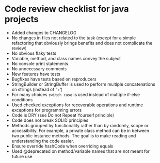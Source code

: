 # Code review checklist for java projects

- Added changes to CHANGELOG
- No changes in files not related to the task
  (except for a simple refactoring that obviously brings benefits and does not complicate the review)
- No obvious flaky tests
- Variable, method, and class names convey the subject
- No console print statements
- No unnecessary comments
- New features have tests
- Bugfixes have tests based on reproducers
- StringBuilder or StringBuffer is used to perform multiple concatenations on strings (instead of '+')
- For many choices `switch case` is used instead of multiple if-else conditions
- Used checked exceptions for recoverable operations and runtime exceptions for programming errors
- Code is DRY (see Do not Repeat Yourself principle)
- Code does not break SOLID principles
- Methods grouped by functionality rather than by randomly, scope or accessibility. For example, a private class method
  can be in between two public instance methods. The goal is to make reading and understanding the code easier.
- Ensure override hashCode when overriding equals
- Used @deprecated on method/variable names that are not meant for future use